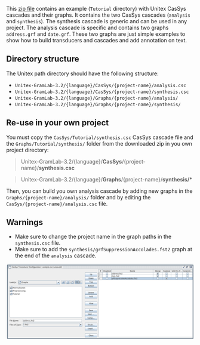 

This [zip file](CasSys+Graphs.zip) contains an example (`Tutorial` directory) with Unitex CasSys cascades and their graphs.
It contains the two CasSys cascades (`analysis` and `synthesis`). 
The synthesis cascade is generic and can be used in any project. 
The analysis cascade is specific and contains two graphs `address.grf` and `date.grf`.
These two graphs are just simple examples to show how to build transducers and cascades and add annotation on text.

## Directory structure

The Unitex path directory should have the following structure:

* `Unitex-GramLab-3.2/{language}/CasSys/{project-name}/analysis.csc`
* `Unitex-GramLab-3.2/{language}/CasSys/{project-name}/synthesis.csc`
* `Unitex-GramLab-3.2/{language}/Graphs/{project-name}/analysis/`
* `Unitex-GramLab-3.2/{language}/Graphs/{project-name}/synthesis/`

## Re-use in your own project

You must copy the `CasSys/Tutorial/synthesis.csc` CasSys cascade file and the `Graphs/Tutorial/synthesis/` folder from the downloaded zip in you own project directory: 

> Unitex-GramLab-3.2/{language}/**CasSys**/{project-name}/**synthesis.csc**

> Unitex-GramLab-3.2/{language}/**Graphs**/{project-name}/**synthesis/\***

Then, you can build you own analysis cascade by adding new graphs in the `Graphs/{project-name}/analysis/` folder and by editing the `CasSys/{project-name}/analysis.csc` file.


## Warnings

* Make sure to change the project name in the graph paths in the `synthesis.csc` file.
* Make sure to add the `synthesis/grfSuppressionAccolades.fst2` graph at the end of the `analysis` cascade.

![Analysis CasSys cascade screenshot](img/Analysis_cassys_cascade_screenshot.png)
